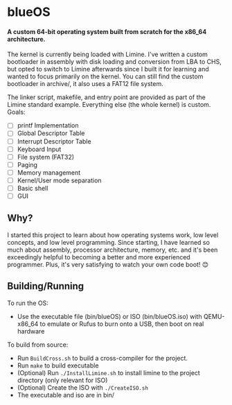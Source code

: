 # blueOS
#### A custom 64-bit operating system built from scratch for the x86_64 architecture.
The kernel is currently being loaded with Limine. I've written a custom bootloader in assembly with disk loading and conversion from LBA to CHS, but opted to switch to Limine afterwards since I built it for learning and wanted to focus primarily on the kernel. You can still find the custom bootloader in archive/, it also uses a FAT12 file system.

The linker script, makefile, and entry point are provided as part of the Limine standard example. Everything else (the whole kernel) is custom.
Goals:
- [ ] printf Implementation
- [ ] Global Descriptor Table
- [ ] Interrupt Descriptor Table
- [ ] Keyboard Input
- [ ] File system (FAT32)
- [ ] Paging
- [ ] Memory management
- [ ] Kernel/User mode separation
- [ ] Basic shell
- [ ] GUI
## Why?
I started this project to learn about how operating systems work, low level concepts, and low level programming. Since starting, I have learned so much about assembly, processor architecture, memory, etc. and it's been exceedingly helpful to becoming a better and more experienced programmer. Plus, it's very satisfying to watch your own code boot! 😊
## Building/Running
To run the OS:
- Use the executable file (bin/blueOS) or ISO (bin/blueOS.iso) with QEMU-x86_64 to emulate or Rufus to burn onto a USB, then boot on real hardware

To build from source:
- Run `BuildCross.sh` to build a cross-compiler for the project.
- Run `make` to build executable 
- (Optional) Run `./InstallLimine.sh` to install limine to the project directory (only relevant for ISO)
- (Optional) Create the ISO with `./CreateISO.sh`
- The executable and iso are in bin/
